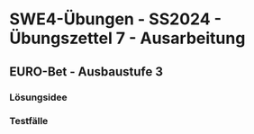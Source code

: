 # **SWE4-Übungen - SS2024 - Übungszettel 7 - Ausarbeitung**

## **EURO-Bet - Ausbaustufe 3**

### **Lösungsidee**

### **Testfälle**

